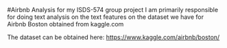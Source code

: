 #Airbnb Analysis for my ISDS-574 group project
I am primarily responsible for doing text analysis on the text features on the dataset we have for Airbnb Boston obtained from kaggle.com

The dataset can be obtained here: https://www.kaggle.com/airbnb/boston/
